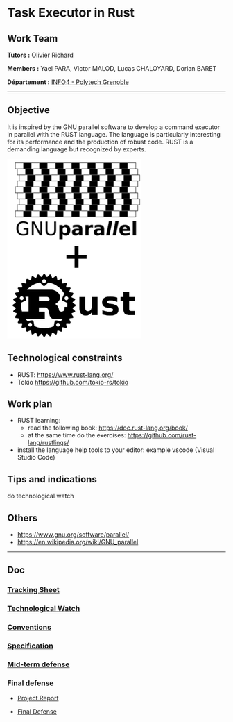 # Task Executor in Rust

## Work Team

**Tutors      :** Olivier Richard

**Members     :** Yael PARA, Victor MALOD, Lucas CHALOYARD, Dorian BARET

**Département :** [INFO4 - Polytech Grenoble](https://www.polytech-grenoble.fr/menu-principal/formations/informatique-ex-ricm-/)

---
## Objective
It is inspired by the GNU parallel software to develop a command executor in parallel with the RUST language. The language is particularly interesting for its performance and the production of robust code.
RUST is a demanding language but recognized by experts.

![rust_parallel](images/illustrations/rust_parallel.png)

## Technological constraints
- RUST: https://www.rust-lang.org/
- Tokio https://github.com/tokio-rs/tokio

## Work plan
- RUST learning:
    - read the following book: https://doc.rust-lang.org/book/
    - at the same time do the exercises: https://github.com/rust-lang/rustlings/
- install the language help tools to your editor: example vscode (Visual Studio Code)

## Tips and indications
do technological watch

## Others
- https://www.gnu.org/software/parallel/
- https://en.wikipedia.org/wiki/GNU_parallel
---
## Doc
### [Tracking Sheet](tracking-sheet.md)
### [Technological Watch](technological-watch.md)
### [Conventions](conventions.md)
### [Specification](specification.md)
### [Mid-term defense](soutenance-mi_parcours.pdf)
### Final defense
- [Project Report](Project_Report.pdf)

- [Final Defense](soutenance-final.pdf)